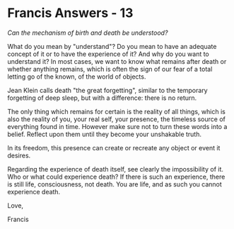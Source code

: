 # Francis Answers - 13

_Can the mechanism of birth and death be understood?_

What do you mean by "understand"? Do you mean to have an adequate concept of it or to have the experience of it? And why do you want to understand it? In most cases, we want to know what remains after death or whether anything remains, which is often the sign of our fear of a total letting go of the known, of the world of objects. 

Jean Klein calls death "the great forgetting", similar to the temporary forgetting of deep sleep, but with a difference: there is no return. 

The only thing which remains for certain is the reality of all things, which is also the reality of you, your real self, your presence, the timeless source of everything found in time. However make sure not to turn these words into a belief. Reflect upon them until they become your unshakable truth. 

In its freedom, this presence can create or recreate any object or event it desires.

Regarding the experience of death itself, see clearly the impossibility of it. Who or what could experience death? If there is such an experience, there is still life, consciousness, not death. You are life, and as such you cannot experience death.

Love,

Francis

